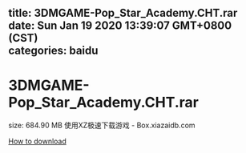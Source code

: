 
title: 3DMGAME-Pop_Star_Academy.CHT.rar
date: Sun Jan 19 2020 13:39:07 GMT+0800 (CST)    
categories: baidu
---

# 3DMGAME-Pop_Star_Academy.CHT.rar
size: 684.90 MB
 使用XZ极速下载游戏 - Box.xiazaidb.com
 

[How to download](https://bpcam.bemobtrk.com/go/2ceec3aa-1ca2-46d6-b9ff-aaa5c184517c?jno=5414)